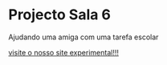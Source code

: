 # Projecto Sala 6
 Ajudando uma amiga com uma tarefa escolar

   <a href="novo.html">visite o nosso site experimental!!!</a>
